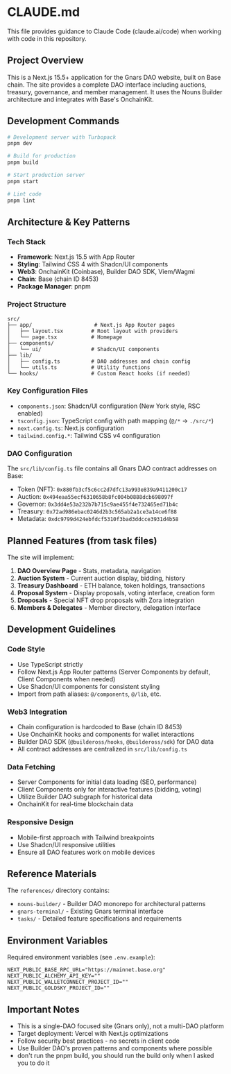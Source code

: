 # CLAUDE.md

This file provides guidance to Claude Code (claude.ai/code) when working with code in this repository.

## Project Overview

This is a Next.js 15.5+ application for the Gnars DAO website, built on Base chain. The site provides a complete DAO interface including auctions, treasury, governance, and member management. It uses the Nouns Builder architecture and integrates with Base's OnchainKit.

## Development Commands

```bash
# Development server with Turbopack
pnpm dev

# Build for production
pnpm build

# Start production server
pnpm start

# Lint code
pnpm lint
```

## Architecture & Key Patterns

### Tech Stack
- **Framework**: Next.js 15.5 with App Router
- **Styling**: Tailwind CSS 4 with Shadcn/UI components
- **Web3**: OnchainKit (Coinbase), Builder DAO SDK, Viem/Wagmi
- **Chain**: Base (chain ID 8453)
- **Package Manager**: pnpm

### Project Structure
```
src/
├── app/                    # Next.js App Router pages
│   ├── layout.tsx         # Root layout with providers
│   └── page.tsx           # Homepage
├── components/
│   └── ui/                # Shadcn/UI components
├── lib/
│   ├── config.ts          # DAO addresses and chain config
│   └── utils.ts           # Utility functions
└── hooks/                 # Custom React hooks (if needed)
```

### Key Configuration Files
- `components.json`: Shadcn/UI configuration (New York style, RSC enabled)
- `tsconfig.json`: TypeScript config with path mapping (`@/*` -> `./src/*`)
- `next.config.ts`: Next.js configuration
- `tailwind.config.*`: Tailwind CSS v4 configuration

### DAO Configuration
The `src/lib/config.ts` file contains all Gnars DAO contract addresses on Base:
- Token (NFT): `0x880fb3cf5c6cc2d7dfc13a993e839a9411200c17`
- Auction: `0x494eaa55ecf6310658b8fc004b0888dcb698097f`
- Governor: `0x3dd4e53a232b7b715c9ae455f4e732465ed71b4c`
- Treasury: `0x72ad986ebac0246d2b3c565ab2a1ce3a14ce6f88`
- Metadata: `0xdc9799d424ebfdcf5310f3bad3ddcce3931d4b58`

## Planned Features (from task files)

The site will implement:
1. **DAO Overview Page** - Stats, metadata, navigation
2. **Auction System** - Current auction display, bidding, history
3. **Treasury Dashboard** - ETH balance, token holdings, transactions
4. **Proposal System** - Display proposals, voting interface, creation form
5. **Droposals** - Special NFT drop proposals with Zora integration
6. **Members & Delegates** - Member directory, delegation interface

## Development Guidelines

### Code Style
- Use TypeScript strictly
- Follow Next.js App Router patterns (Server Components by default, Client Components when needed)
- Use Shadcn/UI components for consistent styling
- Import from path aliases: `@/components`, `@/lib`, etc.

### Web3 Integration
- Chain configuration is hardcoded to Base (chain ID 8453)
- Use OnchainKit hooks and components for wallet interactions
- Builder DAO SDK (`@buildeross/hooks`, `@buildeross/sdk`) for DAO data
- All contract addresses are centralized in `src/lib/config.ts`

### Data Fetching
- Server Components for initial data loading (SEO, performance)
- Client Components only for interactive features (bidding, voting)
- Utilize Builder DAO subgraph for historical data
- OnchainKit for real-time blockchain data

### Responsive Design
- Mobile-first approach with Tailwind breakpoints
- Use Shadcn/UI responsive utilities
- Ensure all DAO features work on mobile devices

## Reference Materials

The `references/` directory contains:
- `nouns-builder/` - Builder DAO monorepo for architectural patterns
- `gnars-terminal/` - Existing Gnars terminal interface
- `tasks/` - Detailed feature specifications and requirements

## Environment Variables

Required environment variables (see `.env.example`):
```
NEXT_PUBLIC_BASE_RPC_URL="https://mainnet.base.org"
NEXT_PUBLIC_ALCHEMY_API_KEY=""
NEXT_PUBLIC_WALLETCONNECT_PROJECT_ID=""
NEXT_PUBLIC_GOLDSKY_PROJECT_ID=""
```

## Important Notes

- This is a single-DAO focused site (Gnars only), not a multi-DAO platform
- Target deployment: Vercel with Next.js optimizations
- Follow security best practices - no secrets in client code
- Use Builder DAO's proven patterns and components where possible
- don't run the pnpm build, you should run the build only when I asked you to do it